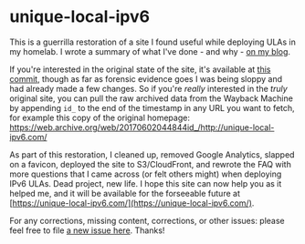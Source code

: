 # unique-local-ipv6

This is a guerrilla restoration of a site I found useful while deploying ULAs in my homelab. I wrote a summary of what I've done - and why - [on my blog](https://chris.partridge.tech/2022/digital-resurrection/).

If you're interested in the original state of the site, it's available at [this commit](https://github.com/tweedge/unique-local-ipv6/tree/e1ad849d232e617445f2f3a47cd43ee5da6c29cf), though as far as forensic evidence goes I was being sloppy and had already made a few changes. So if you're *really* interested in the *truly* original site, you can pull the raw archived data from the Wayback Machine by appending `id_` to the end of the timestamp in any URL you want to fetch, for example this copy of the original homepage: https://web.archive.org/web/20170602044844id_/http://unique-local-ipv6.com/

As part of this restoration, I cleaned up, removed Google Analytics, slapped on a favicon, deployed the site to S3/CloudFront, and rewrote the FAQ with more questions that I came across (or felt others might) when deploying IPv6 ULAs. Dead project, new life. I hope this site can now help you as it helped me, and it will be available for the forseeable future at [https://unique-local-ipv6.com/](https://unique-local-ipv6.com/).

For any corrections, missing content, corrections, or other issues: please feel free to file [a new issue here](https://github.com/tweedge/unique-local-ipv6/issues). Thanks!
